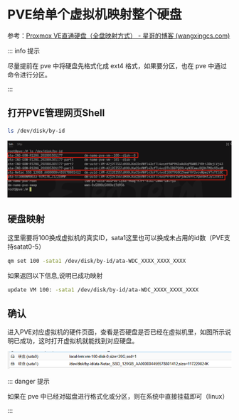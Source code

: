 # PVE给单个虚拟机映射整个硬盘

参考：[Proxmox VE直通硬盘（全盘映射方式） - 星哥的博客 (wangxingcs.com)](https://wangxingcs.com/2020/0227/1411/)



::: info 提示

尽量提前在 pve 中将硬盘先格式化成 ext4 格式，如果要分区，也在 pve 中通过命令进行分区。

:::



## 打开PVE管理网页Shell

``` sh
ls /dev/disk/by-id
```



![image-20230811102025709](./assets/image-20230811102025709.png)



## 硬盘映射

这里需要将100换成虚拟机的真实ID，sata1这里也可以换成未占用的id数（PVE支持satat0-5）

``` sh
qm set 100 -sata1 /dev/disk/by-id/ata-WDC_XXXX_XXXX_XXXX
```

如果返回以下信息,说明已成功映射

``` sh
update VM 100: -sata1 /dev/disk/by-id/ata-WDC_XXXX_XXXX_XXXX
```



## 确认

进入PVE对应虚拟机的硬件页面，查看是否硬盘是否已经在虚拟机里，如图所示说明已成功，这时打开虚拟机就能找到对应硬盘。

![image-20230811102146221](./assets/image-20230811102146221.png)



::: danger 提示

如果在 pve 中已经对磁盘进行格式化或分区，则在系统中直接挂载即可（linux）

:::